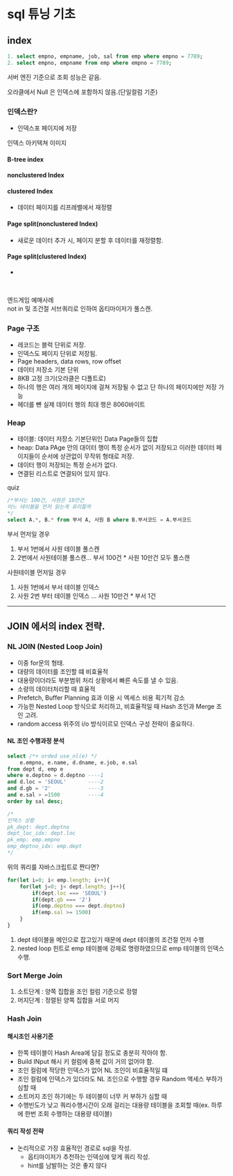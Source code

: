 # sql 튜닝 기초

## index
```sql
1. select empno, empname, job, sal from emp where empno = 7789;
2. select empno, empname from emp where empno = 7789;
```
서버 엔진 기준으로 조회 성능은 같음.
<br/>

오라클에서 Null 은 인덱스에 포함하지 않음.(단일컬럼 기준)



### 인덱스란?
- 인덱스포 페이지에 저장


인덱스 아키텍쳐 이미지

#### B-tree index

#### nonclustered Index


#### clustered Index
- 데이터 페이지를 리프레벨에서 재정렬

#### Page split(nonclustered Index)
- 새로운 데이터 추가 시, 페이지 분할 후 데이터를 재정렬함.


#### Page split(clustered Index)
- 

<br>


 엔드게임 예매사례
 <br/>
 not in 및 조건절 서브쿼리로 인하여 옵티마이저가 풀스캔.

### Page 구조
- 레코드는 블럭 단위로 저장.
- 인덱스도 페이지 단위로 저장됨.
- Page headers, data rows, row offset
- 데이터 저장소 기본 단위
- 8KB 고정 크기(오라클은 디폴트로)
- 하나의 행은 여러 개의 페이지에 걸쳐 저장될 수 없고 단 하나의 페이지에만 저장 가능
- 헤더를 뺸 실제 데이터 행의 최대 행은 8060바이트


### Heap
- 테이블: 데이터 저장소 기본단위인 Data Page들의 집합
- heap: Data PAge 안의 대이터 행이 특정 순서가 없이 저장되고 이러한 데이터 페이지들이 순서에 상관없이 무작위 형태로 저장.
- 데이터 행이 저장되는 특정 순서가 없다.
- 연결된 리스트로 연결되어 있지 않다.



quiz
```sql
/*부서는 100건, 사원은 10만건
어느 테이블을 먼저 읽는게 유리할까
*/
select A.*, B.* from 부서 A, 사원 B where B.부서코드 = A.부서코드
```
부서 먼저일 경우
1. 부서 1번에서 사원 테이블 풀스캔
2. 2번에서 사원테이블 풀스캔... 부서 100건 * 사원 10만건 모두 풀스캔

사원테이블 먼저일 경우
1. 사원 1번에서 부서 테이블 인덱스
2. 사원 2번 부터 테이블 인덱스 ... 사원 10만건 * 부서 1건
   
---

## JOIN 에서의 index 전략.

### NL JOIN (Nested Loop Join)
- 이중 for문의 형태.
- 대량의 데이터를 조인할 떄 비효율적
- 대용량이더라도 부분범위 처리 상황에서 빠른 속도를 낼 수 있음.
- 소량의 데이터처리할 때 효율적
- Prefetch, Buffer Planning 효과 이용 시 엑세스 비용 획기적 감소
- 가능한 Nested Loop 방식으로 처리하고, 비효율적일 때 Hash 조인과 Merge 조인 고려.
- random access 위주의 i/o 방식이르모 인덱스 구성 전략이 중요하다.
#### NL 조인 수행과정 분석
```sql
select /*+ orded use_nl(e) */
    e.empno, e.name, d.dname, e.job, e.sal
from dept d, emp e
where e.deptno = d.deptno ----1
and d.loc = 'SEOUL'       ----2
and d.gb = '2'            ----3
and e.sal > =1500         ----4 
order by sal desc;

/*
인덱스 상황
pk_dept: dept.deptno
dept_loc_idx: dept.loc
pk_emp: emp.empno
emp_deptno_idx: emp.dept
*/
```
위의 쿼리를 자바스크립트로 짠다면?
```js
for(let i=0; i< emp.length; i++){
    for(let j=0; j< dept.length; j++){
        if(dept.loc === 'SEOUL')
        if(dept.gb === '2')
        if(emp.deptno === dept.deptno)
        if(emp.sal >= 1500)
    }
}

```
1. dept 테이블을 메인으로 잡고있기 때문에 dept 테이블의 조건절 먼저 수행
2. nested loop 힌트로 emp 테이블에 강제로 명령하였으므로 emp 테이블의 인덱스 수행.


### Sort Merge Join
1. 소트단계 : 양쪽 집합을 조인 컬럼 기준으로 정렬
2. 머지단계 : 정렬된 양쪽 집합을 서로 머지

  

### Hash Join

#### 해시조인 사용기준
- 한쪽 테이블이 Hash Area에 담길 정도로 충분히 작아야 함.
- Build INput 해시 키 컬럼에 중복 값이 거의 없어야 함.
- 조인 컬럼에 적당한 인덱스가 없어 NL 조인이 비효율적일 떄
- 조인 컬럼에 인덱스가 있더라도 NL 조인으로 수행할 경우 Random 액세스 부하가 심할 때
- 소트머지 조인 하기에는 두 테이블이 너무 커 부하가 심할 때
- 수행빈도가 낮고 쿼리수행시간이 오래 걸리는 대용량 테이블을 조회할 때(ex. 하루에 한번 조회 수행하는 대용량 테이블)

#### 쿼리 작성 전략
- 논리적으로 가장 효율적인 경로로 sql을 작성.
  -  옵티마이저가 추천하는 인덱싱에 맞게 쿼리 작성.
  -  hint를 남발하는 것은 좋지 않다 



